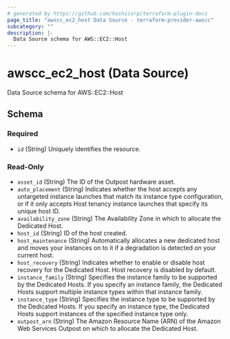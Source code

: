```yaml
---
# generated by https://github.com/hashicorp/terraform-plugin-docs
page_title: "awscc_ec2_host Data Source - terraform-provider-awscc"
subcategory: ""
description: |-
  Data Source schema for AWS::EC2::Host
---
```


# awscc_ec2_host (Data Source)

Data Source schema for AWS::EC2::Host



<!-- schema generated by tfplugindocs -->
## Schema

### Required

- `id` (String) Uniquely identifies the resource.

### Read-Only

- `asset_id` (String) The ID of the Outpost hardware asset.
- `auto_placement` (String) Indicates whether the host accepts any untargeted instance launches that match its instance type configuration, or if it only accepts Host tenancy instance launches that specify its unique host ID.
- `availability_zone` (String) The Availability Zone in which to allocate the Dedicated Host.
- `host_id` (String) ID of the host created.
- `host_maintenance` (String) Automatically allocates a new dedicated host and moves your instances on to it if a degradation is detected on your current host.
- `host_recovery` (String) Indicates whether to enable or disable host recovery for the Dedicated Host. Host recovery is disabled by default.
- `instance_family` (String) Specifies the instance family to be supported by the Dedicated Hosts. If you specify an instance family, the Dedicated Hosts support multiple instance types within that instance family.
- `instance_type` (String) Specifies the instance type to be supported by the Dedicated Hosts. If you specify an instance type, the Dedicated Hosts support instances of the specified instance type only.
- `outpost_arn` (String) The Amazon Resource Name (ARN) of the Amazon Web Services Outpost on which to allocate the Dedicated Host.
